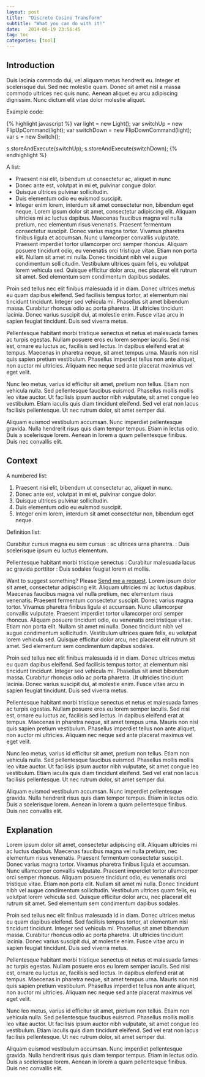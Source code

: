 ```yaml
---
layout: post
title:  "Discrete Cosine Transform"
subtitle: "What you can do with it!"
date:   2014-08-19 23:56:45
tag: toc
categories: [tool]
---
```


## Introduction

Duis lacinia commodo dui, vel aliquam metus hendrerit eu. Integer et scelerisque dui. Sed nec molestie quam. Donec sit amet nisl a massa commodo ultrices nec quis nunc. Aenean aliquet eu arcu adipiscing dignissim. Nunc dictum elit vitae dolor molestie aliquet.


Example code:

{% highlight javascript %}
var light = new Light();
var switchUp = new FlipUpCommand(light);
var switchDown = new FlipDownCommand(light);
var s = new Switch();

s.storeAndExecute(switchUp);
s.storeAndExecute(switchDown);
{% endhighlight %}


A list:

- Praesent nisi elit, bibendum ut consectetur ac, aliquet in nunc
- Donec ante est, volutpat in mi et, pulvinar congue dolor.
- Quisque ultrices pulvinar sollicitudin.
- Duis elementum odio eu euismod suscipit.
- Integer enim lorem, interdum sit amet consectetur non, bibendum eget neque.
Lorem ipsum dolor sit amet, consectetur adipiscing elit. Aliquam ultricies mi ac luctus dapibus. Maecenas faucibus magna vel nulla pretium, nec elementum risus venenatis. Praesent fermentum consectetur suscipit. Donec varius magna tortor. Vivamus pharetra finibus ligula et accumsan. Nunc ullamcorper convallis vulputate. Praesent imperdiet tortor ullamcorper orci semper rhoncus. Aliquam posuere tincidunt odio, eu venenatis orci tristique vitae. Etiam non porta elit. Nullam sit amet mi nulla. Donec tincidunt nibh vel augue condimentum sollicitudin. Vestibulum ultrices quam felis, eu volutpat lorem vehicula sed. Quisque efficitur dolor arcu, nec placerat elit rutrum sit amet. Sed elementum sem condimentum dapibus sodales.

Proin sed tellus nec elit finibus malesuada id in diam. Donec ultrices metus eu quam dapibus eleifend. Sed facilisis tempus tortor, at elementum nisi tincidunt tincidunt. Integer sed vehicula mi. Phasellus sit amet bibendum massa. Curabitur rhoncus odio ac porta pharetra. Ut ultricies tincidunt lacinia. Donec varius suscipit dui, at molestie enim. Fusce vitae arcu in sapien feugiat tincidunt. Duis sed viverra metus.

Pellentesque habitant morbi tristique senectus et netus et malesuada fames ac turpis egestas. Nullam posuere eros eu lorem semper iaculis. Sed nisi est, ornare eu luctus ac, facilisis sed lectus. In dapibus eleifend erat at tempus. Maecenas in pharetra neque, sit amet tempus urna. Mauris non nisl quis sapien pretium vestibulum. Phasellus imperdiet tellus non ante aliquet, non auctor mi ultricies. Aliquam nec neque sed ante placerat maximus vel eget velit.

Nunc leo metus, varius id efficitur sit amet, pretium non tellus. Etiam non vehicula nulla. Sed pellentesque faucibus euismod. Phasellus mollis mollis leo vitae auctor. Ut facilisis ipsum auctor nibh vulputate, sit amet congue leo vestibulum. Etiam iaculis quis diam tincidunt eleifend. Sed vel erat non lacus facilisis pellentesque. Ut nec rutrum dolor, sit amet semper dui.

Aliquam euismod vestibulum accumsan. Nunc imperdiet pellentesque gravida. Nulla hendrerit risus quis diam tempor tempus. Etiam in lectus odio. Duis a scelerisque lorem. Aenean in lorem a quam pellentesque finibus. Duis nec convallis elit. 

## Context

A numbered list:

1. Praesent nisi elit, bibendum ut consectetur ac, aliquet in nunc.
2. Donec ante est, volutpat in mi et, pulvinar congue dolor.
3. Quisque ultrices pulvinar sollicitudin.
4. Duis elementum odio eu euismod suscipit.
5. Integer enim lorem, interdum sit amet consectetur non, bibendum eget neque.

Definition list:

Curabitur cursus magna eu sem cursus
: ac ultrices urna pharetra.
: Duis scelerisque ipsum eu luctus elementum.

Pellentesque habitant morbi tristique senectus
: Curabitur malesuada lacus ac gravida porttitor
: Duis sodales feugiat lorem et mollis.

Want to suggest something? Please [Send me a request](https://github.com/kronik3r/daktilo/issues/new).
Lorem ipsum dolor sit amet, consectetur adipiscing elit. Aliquam ultricies mi ac luctus dapibus. Maecenas faucibus magna vel nulla pretium, nec elementum risus venenatis. Praesent fermentum consectetur suscipit. Donec varius magna tortor. Vivamus pharetra finibus ligula et accumsan. Nunc ullamcorper convallis vulputate. Praesent imperdiet tortor ullamcorper orci semper rhoncus. Aliquam posuere tincidunt odio, eu venenatis orci tristique vitae. Etiam non porta elit. Nullam sit amet mi nulla. Donec tincidunt nibh vel augue condimentum sollicitudin. Vestibulum ultrices quam felis, eu volutpat lorem vehicula sed. Quisque efficitur dolor arcu, nec placerat elit rutrum sit amet. Sed elementum sem condimentum dapibus sodales.

Proin sed tellus nec elit finibus malesuada id in diam. Donec ultrices metus eu quam dapibus eleifend. Sed facilisis tempus tortor, at elementum nisi tincidunt tincidunt. Integer sed vehicula mi. Phasellus sit amet bibendum massa. Curabitur rhoncus odio ac porta pharetra. Ut ultricies tincidunt lacinia. Donec varius suscipit dui, at molestie enim. Fusce vitae arcu in sapien feugiat tincidunt. Duis sed viverra metus.

Pellentesque habitant morbi tristique senectus et netus et malesuada fames ac turpis egestas. Nullam posuere eros eu lorem semper iaculis. Sed nisi est, ornare eu luctus ac, facilisis sed lectus. In dapibus eleifend erat at tempus. Maecenas in pharetra neque, sit amet tempus urna. Mauris non nisl quis sapien pretium vestibulum. Phasellus imperdiet tellus non ante aliquet, non auctor mi ultricies. Aliquam nec neque sed ante placerat maximus vel eget velit.

Nunc leo metus, varius id efficitur sit amet, pretium non tellus. Etiam non vehicula nulla. Sed pellentesque faucibus euismod. Phasellus mollis mollis leo vitae auctor. Ut facilisis ipsum auctor nibh vulputate, sit amet congue leo vestibulum. Etiam iaculis quis diam tincidunt eleifend. Sed vel erat non lacus facilisis pellentesque. Ut nec rutrum dolor, sit amet semper dui.

Aliquam euismod vestibulum accumsan. Nunc imperdiet pellentesque gravida. Nulla hendrerit risus quis diam tempor tempus. Etiam in lectus odio. Duis a scelerisque lorem. Aenean in lorem a quam pellentesque finibus. Duis nec convallis elit. 

## Explanation

Lorem ipsum dolor sit amet, consectetur adipiscing elit. Aliquam ultricies mi ac luctus dapibus. Maecenas faucibus magna vel nulla pretium, nec elementum risus venenatis. Praesent fermentum consectetur suscipit. Donec varius magna tortor. Vivamus pharetra finibus ligula et accumsan. Nunc ullamcorper convallis vulputate. Praesent imperdiet tortor ullamcorper orci semper rhoncus. Aliquam posuere tincidunt odio, eu venenatis orci tristique vitae. Etiam non porta elit. Nullam sit amet mi nulla. Donec tincidunt nibh vel augue condimentum sollicitudin. Vestibulum ultrices quam felis, eu volutpat lorem vehicula sed. Quisque efficitur dolor arcu, nec placerat elit rutrum sit amet. Sed elementum sem condimentum dapibus sodales.

Proin sed tellus nec elit finibus malesuada id in diam. Donec ultrices metus eu quam dapibus eleifend. Sed facilisis tempus tortor, at elementum nisi tincidunt tincidunt. Integer sed vehicula mi. Phasellus sit amet bibendum massa. Curabitur rhoncus odio ac porta pharetra. Ut ultricies tincidunt lacinia. Donec varius suscipit dui, at molestie enim. Fusce vitae arcu in sapien feugiat tincidunt. Duis sed viverra metus.

Pellentesque habitant morbi tristique senectus et netus et malesuada fames ac turpis egestas. Nullam posuere eros eu lorem semper iaculis. Sed nisi est, ornare eu luctus ac, facilisis sed lectus. In dapibus eleifend erat at tempus. Maecenas in pharetra neque, sit amet tempus urna. Mauris non nisl quis sapien pretium vestibulum. Phasellus imperdiet tellus non ante aliquet, non auctor mi ultricies. Aliquam nec neque sed ante placerat maximus vel eget velit.

Nunc leo metus, varius id efficitur sit amet, pretium non tellus. Etiam non vehicula nulla. Sed pellentesque faucibus euismod. Phasellus mollis mollis leo vitae auctor. Ut facilisis ipsum auctor nibh vulputate, sit amet congue leo vestibulum. Etiam iaculis quis diam tincidunt eleifend. Sed vel erat non lacus facilisis pellentesque. Ut nec rutrum dolor, sit amet semper dui.

Aliquam euismod vestibulum accumsan. Nunc imperdiet pellentesque gravida. Nulla hendrerit risus quis diam tempor tempus. Etiam in lectus odio. Duis a scelerisque lorem. Aenean in lorem a quam pellentesque finibus. Duis nec convallis elit. 
